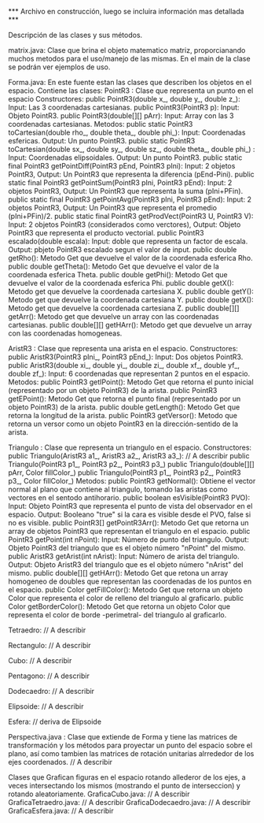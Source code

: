 *** Archivo en construcción, luego se incluira información mas detallada ***

Descripción de las clases y sus métodos.

matrix.java: Clase que brina el objeto matematico matriz, proporcianando muchos metodos para el uso/manejo de las mismas. En el main de la clase se podrán ver ejemplos de uso.

Forma.java: En este fuente estan las clases que describen los objetos en el espacio.
Contiene las clases:
PointR3 	: Clase que representa un punto en el espacio
			Constructores:
				public PointR3(double x_, double y_, double z_): Input: Las 3 coordenadas cartesianas.
				public PointR3(PointR3 p): Input: Objeto PointR3.
				public PointR3(double[][] pArr): Input: Array con las 3 coordenadas cartesianas.
			Metodos:
				public static PointR3 toCartesian(double rho_, double theta_, double phi_): Input: Coordenadas esfericas. Output: Un punto PointR3.
				public static PointR3 toCartesian(double sx_, double sy_, double sz_, double theta_, double phi_) : Input: Coordenadas elipsoidales. Output: Un punto PointR3.
				public static final PointR3 getPointDiff(PointR3 pEnd, PointR3 pIni): Input: 2 objetos PointR3, Output: Un PointR3 que representa la diferencia (pEnd-Pini).
				public static final PointR3 getPointSum(PointR3 pIni, PointR3 pEnd): Input: 2 objetos PointR3, Output: Un PointR3 que representa la suma (pIni+PFin).
				public static final PointR3 getPointAvg(PointR3 pIni, PointR3 pEnd): Input: 2 objetos PointR3, Output: Un PointR3 que representa el promedio (pIni+PFin)/2.
				public static final PointR3 getProdVect(PointR3 U, PointR3 V): Input: 2 objetos PointR3 (considerados como verctores), Output: Objeto PointR3 que representa el producto vectorial.
				public PointR3 escalado(double escala): Input: doble que representa un factor de escala. Output: pbjeto PointR3 escalado segun el valor de input.
				public double getRho(): Metodo Get que devuelve el valor de la coordenada esferica Rho.
				public double getTheta(): Metodo Get que devuelve el valor de la coordenada esferica Theta.
				public double getPhi(): Metodo Get que devuelve el valor de la coordenada esferica Phi.
				public double getX(): Metodo get que devuelve la coordenada cartesiana X.
				public double getY(): Metodo get que devuelve la coordenada cartesiana Y.
				public double getX(): Metodo get que devuelve la coordenada cartesiana Z.
				public double[][] getArr(): Metodo get que devuelve un array con las coordenadas cartesianas.
				public double[][] getHArr(): Metodo get que devuelve un array con las coordenadas homogeneas.
				
AristR3		: Clase que representa una arista en el espacio.
			Constructores:
				public AristR3(PointR3 pIni_, PointR3 pEnd_): Input: Dos objetos PointR3.
				public AristR3(double xi_, double yi_, double zi_, double xf_, double yf_, double zf_): Input: 6 coordenadas que representan 2 puntos en el espacio.
			Metodos:
				public PointR3 getIPoint(): Metodo Get que retorna el punto inicial (representado por un objeto PointR3) de la arista.
				public PointR3 getEPoint(): Metodo Get que retorna el punto final (representado por un objeto PointR3) de la arista.
				public double getLength(): Metodo Get que retorna la longitud de la arista.
				public PointR3 getVersor(): Metodo que retorna un versor como un objeto PointR3 en la dirección-sentido de la arista.
				
Triangulo	: Clase que representa un triangulo en el espacio.
			Constructores:
				public Triangulo(AristR3 a1_, AristR3 a2_, AristR3 a3_): // A describir
				public Triangulo(PointR3 p1_, PointR3 p2_, PointR3 p3_)
				public Triangulo(double[][] pArr, Color fillColor_)
				public Triangulo(PointR3 p1_, PointR3 p2_, PointR3 p3_, Color fillColor_)
			Metodos:
				public PointR3 getNormal(): Obtiene el vector normal al plano que contiene al triangulo, tomando las aristas como vectores en el sentodo antihorario.
				public boolean esVisible(PointR3 PVO): Input: Objeto PointR3 que representa el punto de vista del observador en el espacio. Output: Booleano "true" si la cara es visible desde el PVO, false si no es visible.
				public PointR3[] getPointR3Arr(): Metodo Get que retorna un array de objetos PointR3 que representan el triangulo en el espacio.
				public PointR3 getPoint(int nPoint): Input: Número de punto del triangulo. Output: Objeto PointR3 del triangulo que es el objeto número "nPoint" del mismo.
				public AristR3 getArist(int nArist): Input: Número de arista del triangulo. Output: Objeto AristR3 del triangulo que es el objeto número "nArist" del mismo.
				public double[][] getHArr(): Metodo Get que retona un array homogeneo de doubles que representan las coordenadas de los puntos en el espacio.
				public Color getFillColor(): Metodo Get que retorna un objeto Color que representa el color de relleno del triangulo al graficarlo.
				public Color getBorderColor(): Metodo Get que retorna un objeto Color que representa el color de borde -perimetral- del triangulo al graficarlo.

Tetraedro: // A describir

Rectangulo: // A describir

Cubo: // A describir

Pentagono: // A describir

Dodecaedro: // A describir

Elipsoide: // A describir

Esfera: // deriva de Elipsoide

Perspectiva.java : Clase que extiende de Forma y tiene las matrices de transformación y los métodos para proyectar un punto del espacio sobre el plano, así como tambien las matrices de rotación unitarias alrrededor de los ejes coordenados.
// A describir

Clases que Grafican figuras en el espacio rotando allederor de los ejes, a veces intersectando los mismos (mostrando el punto de interseccion) y rotando aleatoriamente.
GraficaCubo.java: // A describir
GraficaTetraedro.java: // A describir
GraficaDodecaedro.java: // A describir
GraficaEsfera.java: // A describir